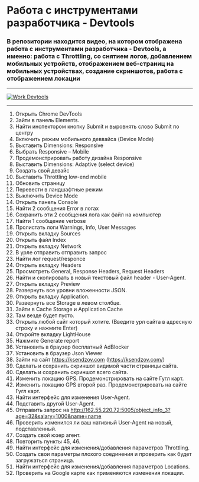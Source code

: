 # Работа с инструментами разработчика - Devtools

### В репозитории находится видео, на котором отображена работа с инструментами разработчика - Devtools, а именно: работа с Throttling, со снятием логов, добавлением мобильных устройств, отображением веб-страниц на мобильных устройствах, создание скриншотов, работа с отображением локации

***

[![Work Devtools](https://i.imgur.com/87URDvD.jpg)](https://youtu.be/SV0v9GI-S5Q&t=10s "Work Devtools") 

***

 1. Открыть Chrome DevTools 
 2. Зайти в панель Elements. 
 3. Найти инспектором кнопку Submit и выровнять слово Submit по центру 
 4. Включить режим мобильного деввайса (Device Mode) 
 5. Выставить Dimensions: Responsive 
 6. Выбрать Responsive – Mobile 
 7. Продемонстрировать работу дизайна Responsive 
 8. Выставить Dimensions: Adaptive (select device) 
 9. Создать свой девайс 
 10. Выставить Throttling low-end mobile 
 11. Обновить страницу 
 12. Перевести в ландшафтные режим 
 13. Выключить Device Mode 
 14. Открыть панель Console
 15. Найти 2 сообщения Error в логах 
 16. Сохранить эти 2 сообщения лога как файл на компьютер 
 17. Найти 1 сообщение verbose 
 18. Пролистать логи Warnings, Info, User Messages 
 19. Открыть вкладку Sources 
 20. Открыть файл Index 
 21. Открыть вкладку Network 
 22. В урле отправить отправить запрос 
 23. Найти лог request/responce  
 24. Открыть вкладку Headers
 25. Просмотреть General, Response Headers, Request Headers
 26. Найти и скопировать в новый текстовый файл header - User-Agent.
 27. Открыть вкладку Preview
 28. Развернуть все уровни вложенности JSON.
 29. Открыть вкладку Application.
 30. Развернуть все Storage в левом столбце.
 31. Зайти в Cache Storage и Application Cache
 32. Там везде будет пусто.
 33. Открыть любой сайт который хотите. (Введите урл сайта в адресную строку и нажмите Enter)
 34. Откройте вкладку LightHouse
 35. Нажмите Generate report
 36. Установить в браузер бесплатный AdBlocker
 37. Установить в браузер Json Viewer
 38. Зайти на сайт https://ksendzov.com (https://ksendzov.com/)
 39. Сделать и сохранить скриншот видимой части страницы сайта.
 40. Сделать и сохранить скриншот всего сайта.
 41. Изменить локацию GPS. Продемонстрировать на сайте Гугл карт.
 42. Изменить локацию GPS второй раз. Продемонстрировать на сайте Гугл карт.
 43. Найти интерфейс для изменения User-Agent.
 44. Подставить другой User-Agent. 
 45. Отправить запрос на http://162.55.220.72:5005/object_info_3?age=32&salary=1000&name=name
 46. Проверить изменился ли ваш нативный User-Agent на новый, подставленный.
 47. Создать свой юзер агент.
 48. Повторить пункты 45, 46.
 49. Найти интерфейс для изменения/добавления параметров Throttling.
 50. Создать свои параметры плохого соединения и проверить как будет загружаться страница.
 51. Найти интерфейс для изменения/добавления параметров Locations.
 52. Проверить на Google карте как применяются изменения локации.

